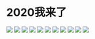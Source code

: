 # 2020我来了

![](img/1f79c017-e3ac-452b-89d6-390451052992.jpg)
![](img/378aeb87-e1c6-41fb-80db-b3f46e6aa152.jpg)
![](img/c294ce2b-4e4c-4c5e-a61f-e2c767bec95c.jpg)
![](img/b61985f0-107a-45c3-92ea-a08cc1f7f636.jpg)
![](img/2af32c27-9237-4f79-9421-852dc441698e.jpg)
![](img/7bba399c-028a-4db3-8d2a-cce47e1eca54.jpg)
![](img/5e122983-886a-4aef-b97b-9a02ac8e55f3.jpg)
![](img/b9a42150-1c50-450f-a879-7239ab881641.jpg)
![](img/829968b4-e03a-4ba2-9330-eda00ec70b19.jpg)
![](img/43d5ead9-5234-4167-a82f-aaabec21d84e.jpg)
![](img/08e8c872-5977-4359-bdde-2a136ac28cb5.jpg)


